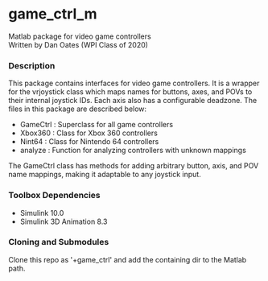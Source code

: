 # game_ctrl_m
Matlab package for video game controllers  
Written by Dan Oates (WPI Class of 2020)

### Description
This package contains interfaces for video game controllers. It is a wrapper for the vrjoystick class which maps names for buttons, axes, and POVs to their internal joystick IDs. Each axis also has a configurable deadzone. The files in this package are described below:

- GameCtrl : Superclass for all game controllers
- Xbox360 : Class for Xbox 360 controllers
- Nint64 : Class for Nintendo 64 controllers
- analyze : Function for analyzing controllers with unknown mappings

The GameCtrl class has methods for adding arbitrary button, axis, and POV name mappings, making it adaptable to any joystick input.

### Toolbox Dependencies
- Simulink 10.0
- Simulink 3D Animation 8.3

### Cloning and Submodules
Clone this repo as '+game_ctrl' and add the containing dir to the Matlab path.
